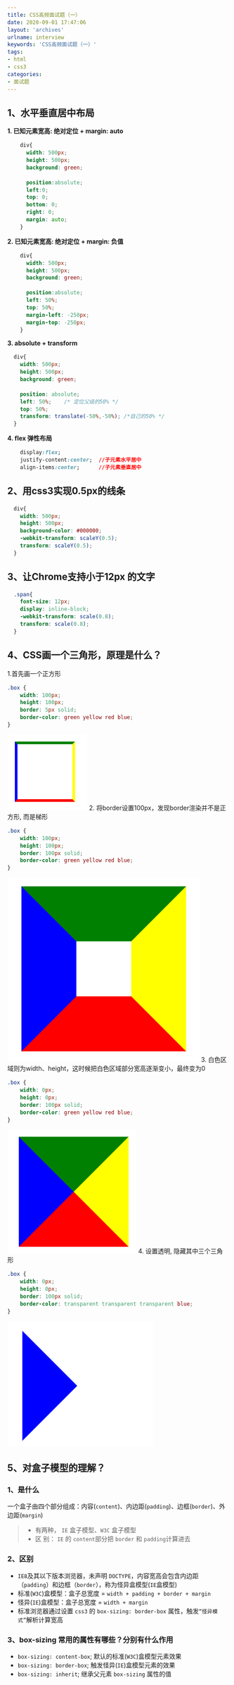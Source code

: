 ```yaml
---
title: CSS高频面试题（一）
date: 2020-09-01 17:47:06
layout: 'archives'
urlname: interview
keywords: 'CSS高频面试题（一）'
tags: 
- html
- css3
categories: 
- 面试题
---
```


## 1、水平垂直居中布局
**1. 已知元素宽高: 绝对定位 + margin: auto**
```css
    div{
      width: 500px;
      height: 500px;
      background: green;
      
      position:absolute;
      left:0;
      top: 0;
      bottom: 0;
      right: 0;
      margin: auto;
  	}
```
**2. 已知元素宽高: 绝对定位 + margin: 负值**
```css
    div{
      width: 500px;
      height: 500px;
      background: green;

      position:absolute;
      left: 50%;
      top: 50%;
      margin-left: -250px;
      margin-top: -250px;
    }
```
**3. absolute + transform**
```css
  div{
    width: 500px;
    height: 500px;
    background: green;
    		        
    position: absolute;
    left: 50%;    /* 定位父级的50% */
    top: 50%;
    transform: translate(-50%,-50%); /*自己的50% */
  }
```
**4. flex 弹性布局**
```css
	display:flex;
	justify-content:center;  //子元素水平居中
	align-items:center;      //子元素垂直居中
```
## 2、用css3实现0.5px的线条
```css
  div{
    width: 500px;
    height: 500px;
    background-color: #000000;
    -webkit-transform: scaleY(0.5);
    transform: scaleY(0.5);
  }
```
## 3、让Chrome支持小于12px 的文字
```css
  .span{
    font-size: 12px;
    display: inline-block;
    -webkit-transform: scale(0.8);
    transform: scale(0.8);
  }
```
## 4、CSS画一个三角形，原理是什么？
1.首先画一个正方形
```css
.box {
    width: 100px;
    height: 100px;
    border: 5px solid;
    border-color: green yellow red blue;
}
```
![](NO-011/1.png)
2. 将border设置100px，发现border渲染并不是正方形, 而是梯形
```css
.box {
    width: 100px;
    height: 100px;
    border: 100px solid;
    border-color: green yellow red blue;
}
```
![](NO-011/2.png)
3. 白色区域则为width、height，这时候把白色区域部分宽高逐渐变小，最终变为0
```css
.box {
    width: 0px;
    height: 0px;
    border: 100px solid;
    border-color: green yellow red blue;
}
```
![](NO-011/3.png)
4. 设置透明, 隐藏其中三个三角形
```css
.box {
    width: 0px;
    height: 0px;
    border: 100px solid;
    border-color: transparent transparent transparent blue;
}
```
![](NO-011/4.png)
## 5、对盒子模型的理解？
### 1、是什么
一个盒子由四个部分组成：内容(`content`)、内边距(`padding`)、边框(`border`)、外边距(`margin`)
>- 有两种， `IE` 盒子模型、`W3C` 盒子模型
>- 区 别： `IE` 的 `content`部分把 `border` 和 `padding`计算进去
### 2、区别
- `IE8`及其以下版本浏览器，未声明 `DOCTYPE`，内容宽高会包含内边距（`padding`）和边框（`border`），称为怪异盒模型(`IE`盒模型)
- 标准(`W3C`)盒模型：盒子总宽度 = `width + padding + border + margin`
- 怪异(`IE`)盒模型：盒子总宽度 = `width + margin`
- 标准浏览器通过设置 `css3` 的 `box-sizing: border-box` 属性，触发`“怪异模式”`解析计算宽高

### 3、box-sizing 常用的属性有哪些？分别有什么作用

- `box-sizing: content-box`; 默认的标准(`W3C`)盒模型元素效果
- `box-sizing: border-box`; 触发怪异(`IE`)盒模型元素的效果
- `box-sizing: inherit`; 继承父元素 `box-sizing` 属性的值


